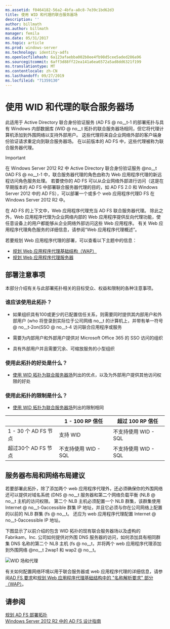 ```yaml
---
ms.assetid: f0464182-56a2-4bfa-a8c8-7e39c1bd62d3
title: 使用 WID 和代理的联合服务器场
description: ''
author: billmath
ms.author: billmath
manager: femila
ms.date: 05/31/2017
ms.topic: article
ms.prod: windows-server
ms.technology: identity-adfs
ms.openlocfilehash: 6a123afaebba002b8ee4fb98d5cee5aded286a96
ms.sourcegitcommit: 6aff3d88ff22ea141a6ea6572a5ad8dd6321f199
ms.translationtype: MT
ms.contentlocale: zh-CN
ms.lasthandoff: 09/27/2019
ms.locfileid: "71359130"
---
```

# <a name="federation-server-farm-using-wid-and-proxies"></a>使用 WID 和代理的联合服务器场

此适用于 Active Directory 联合身份验证服务 \(AD FS @ no__t-1 的部署拓扑与具有 Windows 内部数据库 \(WID @ no__t 拓扑的联合服务器场相同，但它将代理计算机添加到外围网络以支持外部用户。 这些代理将来自企业网络外部的客户端身份验证请求重定向到联合服务器场。 在以前版本的 AD FS 中，这些代理被称为联合服务器代理。  
  
> [!IMPORTANT]  
> 在 Windows Server 2012 R2 中 Active Directory 联合身份验证服务 @no__t 0AD FS @ no__t-1 中，联合服务器代理的角色由称为 Web 应用程序代理的新远程访问角色服务处理。 若要使你的 AD FS 可以从企业网络外部进行访问（这是在早期版本的 AD FS 中部署联合服务器代理的目的，如 AD FS 2.0 和 Windows Server 2012 中的 AD FS），可以部署一个或多个 web 应用程序代理D FS 在 Windows Server 2012 R2 中。  
>   
> 在 AD FS 的上下文中，Web 应用程序代理充当 AD FS 联合服务器代理。 除此之外，Web 应用程序代理为企业网络内部的 Web 应用程序提供反向代理功能，使任意设备上的用户都能够从企业网络外部访问这些 Web 应用程序。 有关 Web 应用程序代理角色服务的详细信息，请参阅“Web 应用程序代理概述”。  
>   
> 若要规划 Web 应用程序代理的部署，可以查看以下主题中的信息：  
>   
> -   [规划 Web 应用程序代理基础结构（WAP）](https://technet.microsoft.com/library/dn383648.aspx)  
> -   [规划 Web 应用程序代理服务器](https://technet.microsoft.com/library/dn383647.aspx)  
  
## <a name="deployment-considerations"></a>部署注意事项  
本部分介绍有关与此部署拓扑相关的目标受众、权益和限制的各种注意事项。  
  
### <a name="who-should-use-this-topology"></a>谁应该使用此拓扑？  
  
-   如果组织具有100或更少的已配置信任关系，则需要同时提供其内部用户和外部用户 \(who 将登录到实际位于公司网络 no__t 的计算机上，并带有单一符号 @ no__t-2on\(SSO @ no__t-4 访问联合应用程序或服务  
  
-   需要为内部用户和外部用户提供对 Microsoft Office 365 的 SSO 访问的组织  
  
-   具有外部用户并且需要冗余、可缩放服务的小型组织  
  
### <a name="what-are-the-benefits-of-using-this-topology"></a>使用此拓扑的好处是什么？  
  
-   [使用 WID 拓扑为联合服务器场](Federation-Server-Farm-Using-WID.md)列出的优点，以及为外部用户提供其他访问权限的好处  
  
### <a name="what-are-the-limitations-of-using-this-topology"></a>使用此拓扑的限制是什么？  
  
-   [使用 WID 拓扑为联合服务器场](Federation-Server-Farm-Using-WID.md)列出的限制相同  

||1 \- 100 RP 信任|超过 100 RP 信任 
| ----- |-----| ------ |
|1 \- 30 个 AD FS 节点|支持 WID|不支持使用 WID \- SQL 
|超过30个 AD FS 节点|不支持使用 WID \- SQL|不支持使用 WID \- SQL  
  
## <a name="server-placement-and-network-layout-recommendations"></a>服务器布局和网络布局建议  
若要部署此拓扑，除了添加两个 web 应用程序代理外，还必须确保你的外围网络还可以提供对域名系统 \(DNS @ no__t 服务器和第二个网络负载平衡 \(NLB @ no__t 主机的访问权限。 第二个 NLB 主机必须配置一个 NLB 群集，该群集使用 Internet @ no__t-0accessible 群集 IP 地址，并且它必须与你在公司网络上配置的以前的 NLB 群集 \(fs @ no__t。 还应为 web 应用程序代理配置 Internet @ no__t-0accessible IP 地址。  
  
下图显示了以前介绍的包含 WID 拓扑的现有联合服务器场以及虚构的 Fabrikam，Inc. 公司如何提供对外围 DNS 服务器的访问，如何添加具有相同群集 DNS 名称的第二个 NLB 主机 \(fs @ no__t，并将两个 web 应用程序代理添加到外围网络 @no__t 2wap1 和 wap2 @ no__t。  
  
![WID 场和代理](media/WIDFarmADFSBlue.gif)  
  
有关如何配置网络环境以用于联合服务器或 web 应用程序代理的详细信息，请参阅[AD FS 要求](AD-FS-Requirements.md)和[规划 Web 应用程序代理基础结构中的 "名称解析要求" 部分（WAP）](https://technet.microsoft.com/library/dn383648.aspx)。  
  
## <a name="see-also"></a>请参阅  
[规划 AD FS 部署拓扑](Plan-Your-AD-FS-Deployment-Topology.md)  
[Windows Server 2012 R2 中的 AD FS 设计指南](AD-FS-Design-Guide-in-Windows-Server-2012-R2.md)  
  

